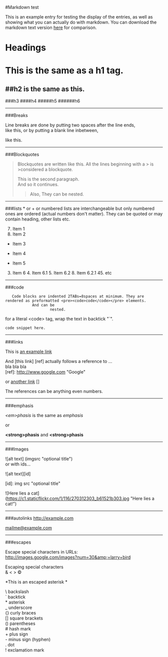 #Markdown test

This is an example entry for testing the display of the entries, as well as showing what you can actually do with markdown.
You can download the markdown text version [here](./entries/marktest.md) for comparison.

[This is actually a null link, but is how you add a comment]: <>
[This will not show up in the converted html]: <>

Headings
========
# This is the same as a h1 tag.

##h2 is the
same as this.
------

###h3
####h4
#####h5
######h6  

* * * 
###Breaks

Line breaks are done by putting two spaces after the line ends,  
like this, or by putting a blank line inbetween,

like this.

-------
###Blockquotes
>Blockquotes are written like this. All the lines beginning with a &gt; is  >considered a blockquote.  
> 
>This is the second paragraph.  
>And so it continues.
>    >Also, They can be nested.
>

-------
###lists
 \* or \+  or numbered lists are interchangeable but only numbered ones are ordered (actual numbers don't matter). They can be quoted or may contain heading, other lists etc.

7. Item 1
3. Item 2
* Item 3
+ Item 4
- Item 5
3. Item 6
   4. Item 6.1
   5. Item 6.2
      8. Item 6.2.1
      45. etc

-------
###code

       Code blocks are indented 2TABs=8spaces at minimum. They are rendered as preformatted <pre><code>code</code></pre> elements.
                And can be
                        nested.

for a literal &lt;code&gt; tag, wrap the text in backtick "`".

` code snippet here. `

-------
###links

This is [an example link](http://www.google.com "Google")  

And [this link] [ref] actually follows a reference to ...  
bla bla bla  
[ref]: http://www.google.com "Google"

or [another link] []

[another link]: http://www.yahoo.com

The references can be anything even numbers.

------
###emphasis

*&lt;em&gt;phasis*  is the same as _emphasis_

or  

**&lt;strong&gt;phasis** and __&lt;strong&gt;phasis__

------
###Images

![alt text] (imgsrc "optional title")  
or with ids...

![alt text][id]

[id]: img src "optional title"

![Here lies a cat] (https://c1.staticflickr.com/1/116/270312303_b61521b303.jpg "Here lies a cat!")

------
###autolinks
<http://example.com>

<mailme@example.com>

-------
###escapes

Escape special characters in URLs:  
http://images.google.com/images?num=30&amp;=larry+bird  

Escaping special characters  
&amp; &lt; &gt; &copy;

\*This is an escaped asterisk \*

\   backslash  
`   backtick  
\*   asterisk  
_   underscore  
{}  curly braces  
[]  square brackets  
()  parentheses  
\#   hash mark  
\+   plus sign  
\-   minus sign (hyphen)  
.   dot  
!   exclamation mark  


